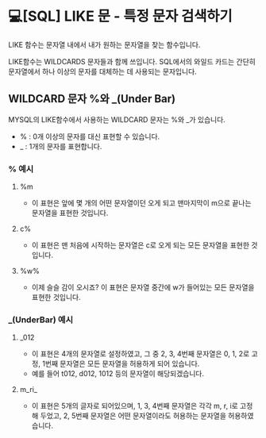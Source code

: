 # 💻[SQL] LIKE 문 - 특정 문자 검색하기

LIKE 함수는 문자열 내에서 내가 원하는 문자열을 찾는 함수입니다. 

LIKE함수는 WILDCARDS 문자들과 함께 쓰입니다.
SQL에서의 와일드 카드는 간단히 문자열에서 하나 이상의 문자를 대체하는 데 사용되는 문자입니다.


## WILDCARD 문자 %와 _(Under Bar)
MYSQL의 LIKE함수에서 사용하는 WILDCARD 문자는 %와 _가 있습니다.
- % : 0개 이상의 문자를 대신 표현할 수 있습니다.
- _ : 1개의 문자를 표현합니다.


### % 예시 

1. %m 
   - 이 표현은 앞에 몇 개의 어떤 문자열이던 오게 되고 맨마지막이 m으로 끝나는 문자열을 표현한 것입니다. 

2. c%
   - 이 표현은 맨 처음에 시작하는 문자열은 c로 오게 되는 모든 문자열을 표현한 것입니다.

3. %w%
   - 이제 슬슬 감이 오시죠? 이 표현은 문자열 중간에 w가 들어있는 모든 문자열을 표현한 것입니다.

### _(UnderBar) 예시

1. _012
   - 이 표현은 4개의 문자열로 설정하였고, 그 중 2, 3, 4번째 문자열은 0, 1, 2로 고정, 1번째 문자열은 모든 문자열을 허용하게 되어 있습니다. 
   - 예를 들어 t012, d012, 1012 등의 문자열이 해당되겠습니다.


2. m_ri_
   - 이 표현은 5개의 글자로 되어있으며, 1, 3, 4번째 문자열은 각각 m, r, i로 고정 해 두었고, 2, 5번째 문자열은 어떤 문자열이라도 허용하는 문자열을 허용하였습니다.